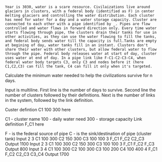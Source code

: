 	Year is 3030, water is a scare resource. Civilaizations live around glaciers in clusters, with a federal body (identified as F) in center melting glaciers and controlling the water distribution. Each cluster has need for water for a day and a water storage capacity. Cluster are connected to each other with a pipe identified by _. Pipes are flow controlled and water flows in forward direction only. Every time water starts flowing through pipe, the clusters drain their tanks for use in other activities, as they can use the water flowing to fill the tanks, and federal body sends water till the capacity is full.Tanks are empty at begining of day, water tanks fill in an instant. Clusters don't share their water with other clusters, but allow federal water to flow through the pipe. Federal body releases water at start of day, cluster uses water at end of day. In a pipe link like F-C1-C2-C3-C4, when federal water body targets C3, only C3 and nodes before it (here C1,C2,C3) can fill the tank, C4 can fill it only when it's targeted.

Calculate the minimum water needed to help the civilizations survive for n days.

Input is multiline. First line is the number of days to survive. Second line the number of clusters followed by their definitions. Next is the number of links in the system, followed by the link definition.

Custer defintion
C1 100 300
here

C1 - cluster name
100 - daily water need
300 - storage capacity
Link definition
F_C1
here

F - is the federal source of pipe
C - is the sink/destination of pipe (cluster tank)
Input
2
3 
C1 100 300
C2 150 300
C3 100 100
3
F_C1
F_C2
C2_C3
Output
1100
Input
2
3 
C1 100 300
C2 150 300
C3 100 100
3
F_C1
F_C2
F_C3
Output
800
Input
3
4 
C1 100 300
C2 100 300
C3 100 200
C4 100 400
4
F_C1
F_C2
C2_C3
C3_C4
Output
1700
